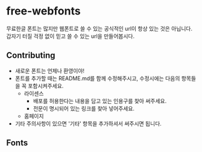 # free-webfonts
무료한글 폰트는 많지만 웹폰트로 쓸 수 있는 공식적인 url이 항상 있는 것은 아닙니다. 갑자기 터질 걱정 없이 믿고 쓸 수 있는 url을 만들어봅시다.



## Contributing

* 새로운 폰트는 언제나 환영이야!
* 폰트를 추가할 때는 README.md를 함께 수정해주시고, 수정시에는 다음의 항목들을 꼭 포함시켜주세요.
  * 라이센스
    * 배포를 허용한다는 내용을 담고 있는 인용구를 찾아 써주세요.
    * 전문이 명시되어 있는 링크를 찾아 넣어주세요.
  * 홈페이지
* 기타 주의사항이 있으면 '기타' 항목을 추가하셔서 써주시면 됩니다.



## Fonts
